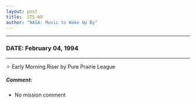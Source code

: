 ```yaml
---
layout: post
title:  STS-60
author: "NASA: Music to Wake Up By"
---
```


----
### DATE: February 04, 1994
----
✧ Early Morning Riser by Pure Prairie League

##### Comment:
* No mission comment
